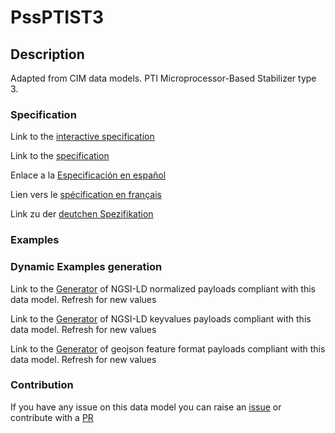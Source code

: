 # PssPTIST3

## Description 

Adapted from CIM data models. PTI Microprocessor-Based Stabilizer type 3.
### Specification

Link to the [interactive specification](https://swagger.lab.fiware.org/?url=https://github.com/smart-data-models/dataModel.EnergyCIM/blob/master/PssPTIST3/swagger.yaml)

Link to the [specification](https://github.com/smart-data-models/dataModel.EnergyCIM/blob/master/PssPTIST3/doc/spec.md)

Enlace a la [Especificación en español](https://github.com/smart-data-models/dataModel.EnergyCIM/blob/master/PssPTIST3/doc/spec_ES.md)

Lien vers le [spécification en français](https://github.com/smart-data-models/dataModel.EnergyCIM/blob/master/PssPTIST3/doc/spec_FR.md)

Link zu der [deutchen Spezifikation](https://github.com/smart-data-models/dataModel.EnergyCIM/blob/master/PssPTIST3/doc/spec_DE.md)
### Examples
### Dynamic Examples generation

Link to the [Generator](https://smartdatamodels.org/extra/ngsi-ld_generator_v0.92.php?schemaUrl=https://raw.githubusercontent.com/smart-data-models/dataModel.EnergyCIM/master/PssPTIST3/schema.json&email=info@smartdatamodels.org) of NGSI-LD normalized payloads compliant with this data model. Refresh for new values

Link to the [Generator](https://smartdatamodels.org/extra/ngsi-ld_generator_keyvalues_v0.92.php?schemaUrl=https://raw.githubusercontent.com/smart-data-models/dataModel.EnergyCIM/master/PssPTIST3/schema.json&email=info@smartdatamodels.org) of NGSI-LD keyvalues payloads compliant with this data model. Refresh for new values

Link to the [Generator](https://smartdatamodels.org/extra/geojson_features_generator_v1.0.php?schemaUrl=https://raw.githubusercontent.com/smart-data-models/dataModel.EnergyCIM/master/PssPTIST3/schema.json&email=info@smartdatamodels.org) of geojson feature format payloads compliant with this data model. Refresh for new values
### Contribution

 If you have any issue on this data model you can raise an [issue](https://github.com/smart-data-models/dataModel.EnergyCIM/issues)  or contribute with a [PR](https://github.com/smart-data-models/dataModel.EnergyCIM/pulls)